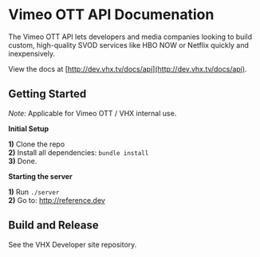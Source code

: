 # Vimeo OTT API Documenation
The Vimeo OTT API lets developers and media companies looking to build custom, high-quality SVOD services like HBO NOW or Netflix quickly and inexpensively.

View the docs at [http://dev.vhx.tv/docs/api](http://dev.vhx.tv/docs/api).

## Getting Started

*Note:* Applicable for Vimeo OTT / VHX internal use.

**Initial Setup**

**1)** Clone the repo  
**2)** Install all dependencies: `bundle install`<br>
**3)** Done.

**Starting the server**

**1)** Run `./server`  
**2)** Go to: http://reference.dev

## Build and Release

See the VHX Developer site repository.
